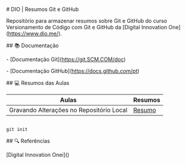 \# DIO | Resumos Git e GitHub



Repositório para armazenar resumos sobre Git e GitHub do curso Versionamento de Código com Git e GitHub da \[Digital Innovation One](https://www.dio.me/).



\## 📚 Documentação

\- \[Documentação Git](https://git.SCM.COM/doc)



\- \[Documentação GitHub](https://docs.github.com/pt)



\## 💻 Resumos das Aulas 





| Aulas | Resumos |
|-------|---------|
|Gravando Alterações no Repositório Local | [Resumo]() |



```

git init

```



\## 🔍 Referências

\[Digital Innovation Onei]()



